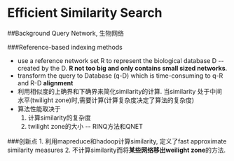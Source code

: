 Efficient Similarity Search
===

##Background
Query Network, 生物网络

###Reference-based indexing methods
- use a reference network set R to represent the biological database D -- created by the D. **R not too big and only contains small sized networks**.
- transform the query to Database (q-D) which is time-consuming to q-R and R-D **alignment**
- 利用相似度的上确界和下确界来简化similarity的计算. 当similarity 处于中间水平(twilight zone)时,需要计算(计算复杂度决定了算法的复杂度) 
- 算法性能取决于
	1. 计算similarity的复杂度
	2. twilight zone的大小 -- RINQ方法和QNET
	
###创新点
	1. 利用mapreduce和hadoop计算similarity, 定义了fast approximate similarity measures
	2. 不计算similarity而将**某些网络移出weilight zone**的方法.

